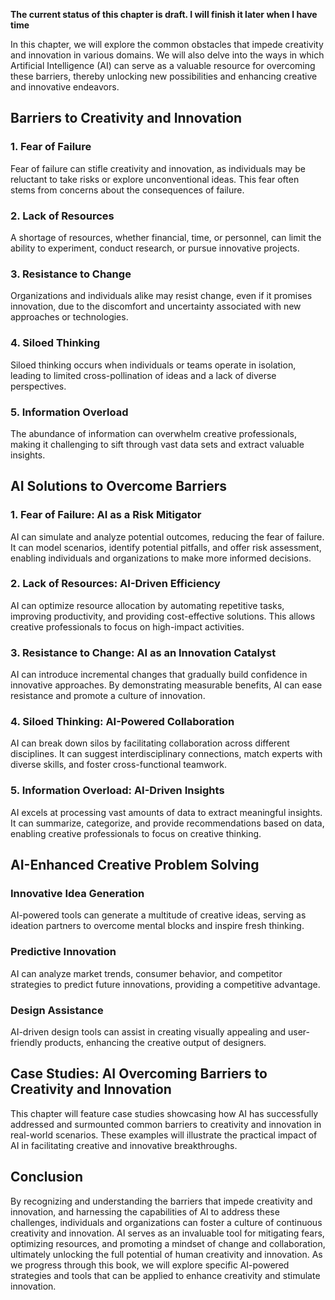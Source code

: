 **The current status of this chapter is draft. I will finish it later when I have time**

In this chapter, we will explore the common obstacles that impede creativity and innovation in various domains. We will also delve into the ways in which Artificial Intelligence (AI) can serve as a valuable resource for overcoming these barriers, thereby unlocking new possibilities and enhancing creative and innovative endeavors.

Barriers to Creativity and Innovation
-------------------------------------

### **1. Fear of Failure**

Fear of failure can stifle creativity and innovation, as individuals may be reluctant to take risks or explore unconventional ideas. This fear often stems from concerns about the consequences of failure.

### **2. Lack of Resources**

A shortage of resources, whether financial, time, or personnel, can limit the ability to experiment, conduct research, or pursue innovative projects.

### **3. Resistance to Change**

Organizations and individuals alike may resist change, even if it promises innovation, due to the discomfort and uncertainty associated with new approaches or technologies.

### **4. Siloed Thinking**

Siloed thinking occurs when individuals or teams operate in isolation, leading to limited cross-pollination of ideas and a lack of diverse perspectives.

### **5. Information Overload**

The abundance of information can overwhelm creative professionals, making it challenging to sift through vast data sets and extract valuable insights.

AI Solutions to Overcome Barriers
---------------------------------

### **1. Fear of Failure: AI as a Risk Mitigator**

AI can simulate and analyze potential outcomes, reducing the fear of failure. It can model scenarios, identify potential pitfalls, and offer risk assessment, enabling individuals and organizations to make more informed decisions.

### **2. Lack of Resources: AI-Driven Efficiency**

AI can optimize resource allocation by automating repetitive tasks, improving productivity, and providing cost-effective solutions. This allows creative professionals to focus on high-impact activities.

### **3. Resistance to Change: AI as an Innovation Catalyst**

AI can introduce incremental changes that gradually build confidence in innovative approaches. By demonstrating measurable benefits, AI can ease resistance and promote a culture of innovation.

### **4. Siloed Thinking: AI-Powered Collaboration**

AI can break down silos by facilitating collaboration across different disciplines. It can suggest interdisciplinary connections, match experts with diverse skills, and foster cross-functional teamwork.

### **5. Information Overload: AI-Driven Insights**

AI excels at processing vast amounts of data to extract meaningful insights. It can summarize, categorize, and provide recommendations based on data, enabling creative professionals to focus on creative thinking.

AI-Enhanced Creative Problem Solving
------------------------------------

### **Innovative Idea Generation**

AI-powered tools can generate a multitude of creative ideas, serving as ideation partners to overcome mental blocks and inspire fresh thinking.

### **Predictive Innovation**

AI can analyze market trends, consumer behavior, and competitor strategies to predict future innovations, providing a competitive advantage.

### **Design Assistance**

AI-driven design tools can assist in creating visually appealing and user-friendly products, enhancing the creative output of designers.

Case Studies: AI Overcoming Barriers to Creativity and Innovation
-----------------------------------------------------------------

This chapter will feature case studies showcasing how AI has successfully addressed and surmounted common barriers to creativity and innovation in real-world scenarios. These examples will illustrate the practical impact of AI in facilitating creative and innovative breakthroughs.

Conclusion
----------

By recognizing and understanding the barriers that impede creativity and innovation, and harnessing the capabilities of AI to address these challenges, individuals and organizations can foster a culture of continuous creativity and innovation. AI serves as an invaluable tool for mitigating fears, optimizing resources, and promoting a mindset of change and collaboration, ultimately unlocking the full potential of human creativity and innovation. As we progress through this book, we will explore specific AI-powered strategies and tools that can be applied to enhance creativity and stimulate innovation.
